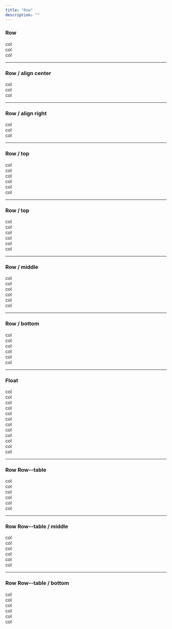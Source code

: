 ```yaml
---
title: "Row"
description: ""
---
```


<div class="Container test-container">
  <h3>Row</h3>
  <div class="Row">
    <div class="Row-col test-row-col t-bs-width6of12 t-xs-width4of12 t-sm-width3of12 t-md-width2of12 t-lg-width2of12">
      col
    </div>
    <div class="Row-col test-row-col t-bs-width6of12 t-xs-width4of12 t-sm-width3of12 t-md-width2of12 t-lg-width2of12">
      col
    </div>
    <div class="Row-col test-row-col t-bs-width6of12 t-xs-width4of12 t-sm-width3of12 t-md-width2of12 t-lg-width2of12">
      col
    </div>
  </div>
</div>

<hr>

<div class="Container test-container">
  <h3>Row / align center</h3>
  <div class="Row Row--center">
    <div class="Row-col test-row-col t-bs-width6of12 t-xs-width4of12 t-sm-width3of12 t-md-width2of12 t-lg-width2of12">
      col
    </div>
    <div class="Row-col test-row-col t-bs-width6of12 t-xs-width4of12 t-sm-width3of12 t-md-width2of12 t-lg-width2of12">
      col
    </div>
    <div class="Row-col test-row-col t-bs-width6of12 t-xs-width4of12 t-sm-width3of12 t-md-width2of12 t-lg-width2of12">
      col
    </div>
  </div>
</div>

<hr>

<div class="Container test-container">
  <h3>Row / align right</h3>
  <div class="Row Row--right">
    <div class="Row-col test-row-col t-bs-width6of12 t-xs-width4of12 t-sm-width3of12 t-md-width2of12 t-lg-width2of12">
      col
    </div>
    <div class="Row-col test-row-col t-bs-width6of12 t-xs-width4of12 t-sm-width3of12 t-md-width2of12 t-lg-width2of12">
      col
    </div>
    <div class="Row-col test-row-col t-bs-width6of12 t-xs-width4of12 t-sm-width3of12 t-md-width2of12 t-lg-width2of12">
      col
    </div>
  </div>
</div>

<hr>

<div class="ContainerFull test-container">
  <h3>Row / top</h3>
  <div class="Row">
    <div class="Row-col test-row-col t-bs-width6of12 t-xs-width4of12 t-sm-width3of12 t-md-width2of12 t-lg-width2of12">
      col
    </div>
    <div class="Row-col test-row-col t-bs-width6of12 t-xs-width4of12 t-sm-width3of12 t-md-width2of12 t-lg-width2of12">
      col
    </div>
    <div class="Row-col test-row-col test-row-col--height t-bs-width6of12 t-xs-width4of12 t-sm-width3of12 t-md-width2of12 t-lg-width2of12">
      col
    </div>
    <div class="Row-col test-row-col t-bs-width6of12 t-xs-width4of12 t-sm-width3of12 t-md-width2of12 t-lg-width2of12">
      col
    </div>
    <div class="Row-col test-row-col t-bs-width6of12 t-xs-width4of12 t-sm-width3of12 t-md-width2of12 t-lg-width2of12">
      col
    </div>
    <div class="Row-col test-row-col t-bs-width6of12 t-xs-width4of12 t-sm-width3of12 t-md-width2of12 t-lg-width2of12">
      col
    </div>
  </div>
</div>

<hr>

<div class="Container test-container">
  <h3>Row / top</h3>
  <div class="Row">
    <div class="Row-col test-row-col t-bs-width6of12 t-xs-width4of12 t-sm-width3of12 t-md-width2of12 t-lg-width2of12">
      col
    </div>
    <div class="Row-col test-row-col t-bs-width6of12 t-xs-width4of12 t-sm-width3of12 t-md-width2of12 t-lg-width2of12">
      col
    </div>
    <div class="Row-col test-row-col test-row-col--height t-bs-width6of12 t-xs-width4of12 t-sm-width3of12 t-md-width2of12 t-lg-width2of12">
      col
    </div>
    <div class="Row-col test-row-col t-bs-width6of12 t-xs-width4of12 t-sm-width3of12 t-md-width2of12 t-lg-width2of12">
      col
    </div>
    <div class="Row-col test-row-col t-bs-width6of12 t-xs-width4of12 t-sm-width3of12 t-md-width2of12 t-lg-width2of12">
      col
    </div>
    <div class="Row-col test-row-col t-bs-width6of12 t-xs-width4of12 t-sm-width3of12 t-md-width2of12 t-lg-width2of12">
      col
    </div>
  </div>
</div>

<hr>

<div class="Container test-container">
  <h3>Row / middle</h3>
  <div class="Row Row--middle">
    <div class="Row-col test-row-col t-bs-width6of12 t-xs-width4of12 t-sm-width3of12 t-md-width2of12 t-lg-width2of12">
      col
    </div>
    <div class="Row-col test-row-col t-bs-width6of12 t-xs-width4of12 t-sm-width3of12 t-md-width2of12 t-lg-width2of12">
      col
    </div>
    <div class="Row-col test-row-col test-row-col--height t-bs-width6of12 t-xs-width4of12 t-sm-width3of12 t-md-width2of12 t-lg-width2of12">
      col
    </div>
    <div class="Row-col test-row-col t-bs-width6of12 t-xs-width4of12 t-sm-width3of12 t-md-width2of12 t-lg-width2of12">
      col
    </div>
    <div class="Row-col test-row-col t-bs-width6of12 t-xs-width4of12 t-sm-width3of12 t-md-width2of12 t-lg-width2of12">
      col
    </div>
    <div class="Row-col test-row-col t-bs-width6of12 t-xs-width4of12 t-sm-width3of12 t-md-width2of12 t-lg-width2of12">
      col
    </div>
  </div>
</div>

<hr>

<div class="Container test-container">
  <h3>Row / bottom</h3>
  <div class="Row Row--bottom">
    <div class="Row-col test-row-col t-bs-width6of12 t-xs-width4of12 t-sm-width3of12 t-md-width2of12 t-lg-width2of12">
      col
    </div>
    <div class="Row-col test-row-col t-bs-width6of12 t-xs-width4of12 t-sm-width3of12 t-md-width2of12 t-lg-width2of12">
      col
    </div>
    <div class="Row-col test-row-col test-row-col--height t-bs-width6of12 t-xs-width4of12 t-sm-width3of12 t-md-width2of12 t-lg-width2of12">
      col
    </div>
    <div class="Row-col test-row-col t-bs-width6of12 t-xs-width4of12 t-sm-width3of12 t-md-width2of12 t-lg-width2of12">
      col
    </div>
    <div class="Row-col test-row-col t-bs-width6of12 t-xs-width4of12 t-sm-width3of12 t-md-width2of12 t-lg-width2of12">
      col
    </div>
    <div class="Row-col test-row-col t-bs-width6of12 t-xs-width4of12 t-sm-width3of12 t-md-width2of12 t-lg-width2of12">
      col
    </div>
  </div>
</div>

<hr>



<div class="Container test-container">
  <h3>Float</h3>
  <div class="Row Row--float">
    <div class="Row-col test-row-col t-bs-width6of12 t-xs-width4of12 t-sm-width3of12 t-md-width2of12 t-lg-width2of12">
      col
    </div>
    <div class="Row-col test-row-col t-bs-width6of12 t-xs-width4of12 t-sm-width3of12 t-md-width2of12 t-lg-width2of12">
      col
    </div>
    <div class="Row-col test-row-col t-bs-width6of12 t-xs-width4of12 t-sm-width3of12 t-md-width2of12 t-lg-width2of12">
      col
    </div>
    <div class="Row-col test-row-col t-bs-width6of12 t-xs-width4of12 t-sm-width3of12 t-md-width2of12 t-lg-width2of12">
      col
    </div>
    <div class="Row-col test-row-col t-bs-width6of12 t-xs-width4of12 t-sm-width3of12 t-md-width2of12 t-lg-width2of12">
      col
    </div>
    <div class="Row-col test-row-col--height test-row-col t-bs-width6of12 t-xs-width4of12 t-sm-width3of12 t-md-width2of12 t-lg-width2of12">
      col
    </div>
    <div class="Row-col test-row-col t-bs-width6of12 t-xs-width4of12 t-sm-width3of12 t-md-width2of12 t-lg-width2of12">
      col
    </div>
    <div class="Row-col test-row-col t-bs-width6of12 t-xs-width4of12 t-sm-width3of12 t-md-width2of12 t-lg-width2of12">
      col
    </div>
    <div class="Row-col test-row-col t-bs-width6of12 t-xs-width4of12 t-sm-width3of12 t-md-width2of12 t-lg-width2of12">
      col
    </div>
    <div class="Row-col test-row-col t-bs-width6of12 t-xs-width4of12 t-sm-width3of12 t-md-width2of12 t-lg-width2of12">
      col
    </div>
    <div class="Row-col test-row-col t-bs-width6of12 t-xs-width4of12 t-sm-width3of12 t-md-width2of12 t-lg-width2of12">
      col
    </div>
    <div class="Row-col test-row-col t-bs-width6of12 t-xs-width4of12 t-sm-width3of12 t-md-width2of12 t-lg-width2of12">
      col
    </div>
  </div>
</div>

<hr>

<div class="Container test-container">
  <h3>Row Row--table</h3>
  <div class="Row Row--table">
    <div class="Row-col test-row-col t-xs-width2of12">
      col
    </div>
    <div class="Row-col test-row-col t-xs-width2of12">
      col
    </div>
    <div class="Row-col test-row-col--height test-row-col t-xs-width2of12">
      col
    </div>
    <div class="Row-col test-row-col t-xs-width2of12">
      col
    </div>
    <div class="Row-col test-row-col t-xs-width2of12">
      col
    </div>
    <div class="Row-col test-row-col t-xs-width2of12">
      col
    </div>
  </div>
</div>

<hr>

<div class="Container test-container">
  <h3>Row Row--table / middle</h3>
  <div class="Row Row--table Row--middle">
    <div class="Row-col test-row-col t-xs-width2of12">
      col
    </div>
    <div class="Row-col test-row-col t-xs-width2of12">
      col
    </div>
    <div class="Row-col test-row-col t-xs-width2of12">
      col
    </div>
    <div class="Row-col test-row-col test-row-col--height t-xs-width2of12">
      col
    </div>
    <div class="Row-col test-row-col t-xs-width2of12">
      col
    </div>
    <div class="Row-col test-row-col t-xs-width2of12">
      col
    </div>
  </div>
</div>

<hr>

<div class="Container test-container">
  <h3>Row Row--table / bottom</h3>
  <div class="Row Row--table Row--bottom">
    <div class="Row-col test-row-col t-sm-width2of12">
      col
    </div>
    <div class="Row-col test-row-col t-sm-width2of12">
      col
    </div>
    <div class="Row-col test-row-col test-row-col--height t-sm-width2of12">
      col
    </div>
    <div class="Row-col test-row-col t-sm-width2of12">
      col
    </div>
    <div class="Row-col test-row-col t-sm-width2of12">
      col
    </div>
    <div class="Row-col test-row-col t-sm-width2of12">
      col
    </div>
  </div>
</div>
